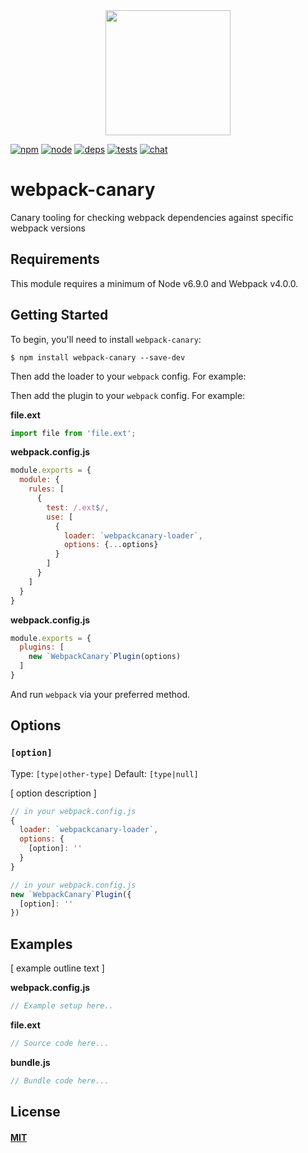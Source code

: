 <div align="center">
  <a href="https://github.com/webpack/webpack">
    <img width="200" height="200" src="https://webpack.js.org/assets/icon-square-big.svg">
  </a>
</div>

[![npm][npm]][npm-url]
[![node][node]][node-url]
[![deps][deps]][deps-url]
[![tests][tests]][tests-url]
[![chat][chat]][chat-url]

# webpack-canary

Canary tooling for checking webpack dependencies against specific webpack versions

## Requirements

This module requires a minimum of Node v6.9.0 and Webpack v4.0.0.

## Getting Started

To begin, you'll need to install `webpack-canary`:

```console
$ npm install webpack-canary --save-dev
```

<!-- isLoader ? use(this) : delete(isPlugin) -->
Then add the loader to your `webpack` config. For example:

<!-- isPlugin ? use(this) : delete(isLoader) -->
Then add the plugin to your `webpack` config. For example:

**file.ext**
```js
import file from 'file.ext';
```

<!-- isLoader ? use(this) : delete(isPlugin) -->
**webpack.config.js**
```js
module.exports = {
  module: {
    rules: [
      {
        test: /.ext$/,
        use: [
          {
            loader: `webpackcanary-loader`,
            options: {...options}
          }
        ]
      }
    ]
  }
}
```

<!-- isPlugin ? use(this) : delete(isLoader) -->
**webpack.config.js**
```js
module.exports = {
  plugins: [
    new `WebpackCanary`Plugin(options)
  ]
}
```

And run `webpack` via your preferred method.

## Options

### `[option]`

Type: `[type|other-type]`
Default: `[type|null]`

[ option description ]

<!-- isLoader ? use(this) : delete(isPlugin) -->
```js
// in your webpack.config.js
{
  loader: `webpackcanary-loader`,
  options: {
    [option]: ''
  }
}
```

<!-- isPlugin ? use(this) : delete(isLoader) -->
```js
// in your webpack.config.js
new `WebpackCanary`Plugin({
  [option]: ''
})
```

## Examples

[ example outline text ]

**webpack.config.js**
```js
// Example setup here..
```

**file.ext**
```js
// Source code here...
```

**bundle.js**
```js
// Bundle code here...
```

## License

#### [MIT](./LICENSE)

[npm]: https://img.shields.io/npm/v/webpack-canary.svg
[npm-url]: https://npmjs.com/package/webpack-canary

[node]: https://img.shields.io/node/v/webpack-canary.svg
[node-url]: https://nodejs.org

[deps]: https://david-dm.org/webpack-contrib/webpack-canary.svg
[deps-url]: https://david-dm.org/webpack-contrib/webpack-canary

[tests]: 	https://img.shields.io/circleci/project/github/webpack-contrib/webpack-canary.svg
[tests-url]: https://circleci.com/gh/webpack-contrib/webpack-canary

[cover]: https://codecov.io/gh/webpack-contrib/webpack-canary/branch/master/graph/badge.svg
[cover-url]: https://codecov.io/gh/webpack-contrib/webpack-canary

[chat]: https://img.shields.io/badge/gitter-webpack%2Fwebpack-brightgreen.svg
[chat-url]: https://gitter.im/webpack/webpack